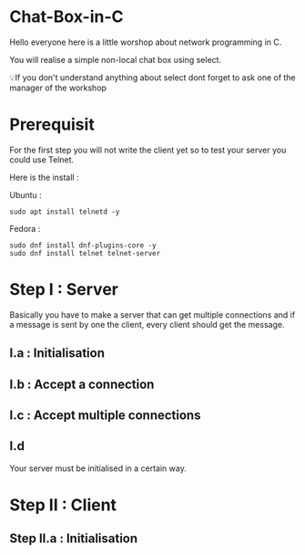 # Chat-Box-in-C
Hello everyone here is a little worshop about network programming in C.

You will realise a simple non-local chat box using select.

💡If you don't understand anything about select dont forget to ask one of the manager of the workshop


# Prerequisit
For the first step you will not write the client yet so to test your server you could use Telnet.

Here is the install :

Ubuntu :
```shell
sudo apt install telnetd -y
```
Fedora :
```shell
sudo dnf install dnf-plugins-core -y
sudo dnf install telnet telnet-server
```
# Step I : Server
Basically you have to make a server that can get multiple connections and if a message is sent by one the client, every client should get the message.
## I.a : Initialisation
## I.b : Accept a connection
## I.c : Accept multiple connections
## I.d
Your server must be initialised in a certain way.
# Step II : Client
## Step II.a : Initialisation

